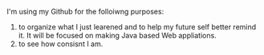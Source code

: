 I'm using my Github for the folloiwng purposes:
  1. to organize what I just learened and to help my future self better remind it. It will be focused on making Java based Web appliations.
  2. to see how consisnt I am.

<!--2025/Jan/09: Spring MVC - thymeleaf 및 MessageSource-->

<!---
Ggomduri/Ggomduri is a ✨ special ✨ repository because its `README.md` (this file) appears on your GitHub profile.
You can click the Preview link to take a look at your changes.
--->
